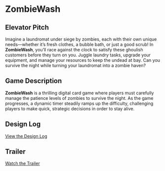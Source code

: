 # ZombieWash

## Elevator Pitch
Imagine a laundromat under siege by zombies, each with their own unique needs—whether it’s fresh clothes, a bubble bath, or just a good scrub! In **ZombieWash**, you’ll race against the clock to satisfy these ghoulish customers before they turn on you. Juggle laundry tasks, upgrade your equipment, and manage your resources to keep the undead at bay. Can you survive the night while turning your laundromat into a zombie haven?

## Game Description
**ZombieWash** is a thrilling digital card game where players must carefully manage the patience levels of zombies to survive the night. As the game progresses, a dynamic timer steadily ramps up the difficulty, challenging players to make quick, strategic decisions in order to stay alive.

## Design Log
[View the Design Log](https://docs.google.com/document/d/1ngB2n1tdwIV2Su68CRj15Jv21FJY2pKjIgycJzf-dCo/edit?usp=sharing)

## Trailer
[Watch the Trailer](https://youtu.be/HYltMv1VX7k)
